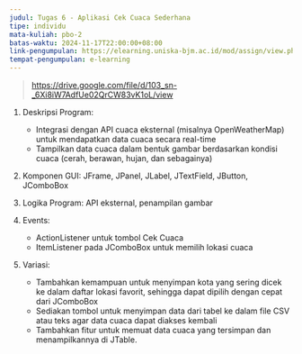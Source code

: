 ```yaml
---
judul: Tugas 6 - Aplikasi Cek Cuaca Sederhana
tipe: individu
mata-kuliah: pbo-2
batas-waktu: 2024-11-17T22:00:00+08:00
link-pengumpulan: https://elearning.uniska-bjm.ac.id/mod/assign/view.php?id=53172
tempat-pengumpulan: e-learning
---
```


> https://drive.google.com/file/d/103_sn-_6Xi8iW7AdfUe02QrCW83vK1oL/view

1. Deskripsi Program:

   - Integrasi dengan API cuaca eksternal (misalnya OpenWeatherMap) untuk mendapatkan data cuaca secara real-time
   - Tampilkan data cuaca dalam bentuk gambar berdasarkan kondisi cuaca (cerah, berawan, hujan, dan sebagainya)

2. Komponen GUI: JFrame, JPanel, JLabel, JTextField, JButton, JComboBox

3. Logika Program: API eksternal, penampilan gambar

4. Events:

   - ActionListener untuk tombol Cek Cuaca
   - ItemListener pada JComboBox untuk memilih lokasi cuaca

5. Variasi:

   - Tambahkan kemampuan untuk menyimpan kota yang sering dicek ke dalam daftar lokasi favorit, sehingga dapat dipilih dengan cepat dari JComboBox
   - Sediakan tombol untuk menyimpan data dari tabel ke dalam file CSV atau teks agar data cuaca dapat diakses kembali
   - Tambahkan fitur untuk memuat data cuaca yang tersimpan dan menampilkannya di JTable.
